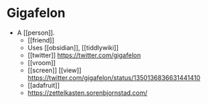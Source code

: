 # Gigafelon

- A [[person]].
	- [[friend]]
	- Uses [[obsidian]], [[tiddlywiki]]
	- [[twitter]] https://twitter.com/gigafelon
	- [[vroom]]
	- [[screen]] [[view]] https://twitter.com/gigafelon/status/1350136836631441410
	- [[adafruit]] 
	- https://zettelkasten.sorenbjornstad.com/


